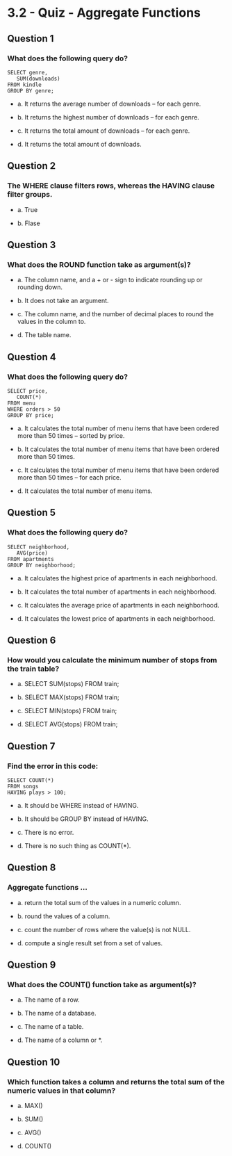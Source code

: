 # 3.2 - Quiz - Aggregate Functions

## Question 1

### What does the following query do?
```
SELECT genre,
   SUM(downloads)
FROM kindle
GROUP BY genre;
```
- a. It returns the average number of downloads – for each genre.

- b. It returns the highest number of downloads – for each genre.

- c. It returns the total amount of downloads – for each genre.

- d. It returns the total amount of downloads.

## Question 2

### The WHERE clause filters rows, whereas the HAVING clause filter groups.

- a. True 

- b. Flase

## Question 3

### What does the ROUND function take as argument(s)?

- a. The column name, and a + or - sign to indicate rounding up or rounding down.

- b. It does not take an argument.

- c. The column name, and the number of decimal places to round the values in the column to.

- d. The table name.

## Question 4

### What does the following query do?
```
SELECT price,
   COUNT(*) 
FROM menu
WHERE orders > 50
GROUP BY price;
```
- a. It calculates the total number of menu items that have been ordered more than 50 times – sorted by price.

- b. It calculates the total number of menu items that have been ordered more than 50 times.

- c. It calculates the total number of menu items that have been ordered more than 50 times – for each price.

- d. It calculates the total number of menu items.

## Question 5

### What does the following query do?
```
SELECT neighborhood, 
   AVG(price)
FROM apartments
GROUP BY neighborhood;
```

- a. It calculates the highest price of apartments in each neighborhood.

- b. It calculates the total number of apartments in each neighborhood.

- c. It calculates the average price of apartments in each neighborhood.

- d. It calculates the lowest price of apartments in each neighborhood.

## Question 6

### How would you calculate the minimum number of stops from the train table?

- a. SELECT SUM(stops)
     FROM train;

- b. SELECT MAX(stops)
     FROM train;

- c. SELECT MIN(stops) 
     FROM train;

- d. SELECT AVG(stops) 
     FROM train;

## Question 7

### Find the error in this code:
```
SELECT COUNT(*) 
FROM songs
HAVING plays > 100;
```
- a. It should be WHERE instead of HAVING.

- b. It should be GROUP BY instead of HAVING.

- c. There is no error.

- d. There is no such thing as COUNT(*).

## Question 8

### Aggregate functions …

- a. return the total sum of the values in a numeric column.

- b. round the values of a column.

- c. count the number of rows where the value(s) is not NULL.

- d. compute a single result set from a set of values.

## Question 9

### What does the COUNT() function take as argument(s)?

- a. The name of a row.

- b. The name of a database.

- c. The name of a table.

- d. The name of a column or *.

## Question 10

### Which function takes a column and returns the total sum of the numeric values in that column?

- a. MAX()

- b. SUM()

- c. AVG()

- d. COUNT()